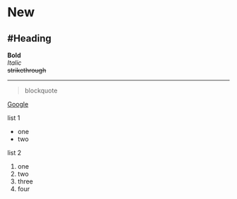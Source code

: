 # New

#Heading
---
**Bold**  
*Italic*  
~~strikethrough~~
___

>blockquote

[Google](https://google.com)

list 1
* one
* two

list 2
1. one
2. two
3. three
5. four




